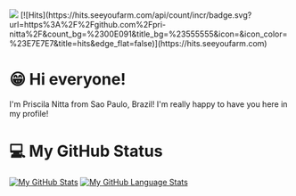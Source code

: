 <img src= "https://user-images.githubusercontent.com/73479796/111246153-88daa400-85e4-11eb-9365-06f9801fa56b.png">
[![Hits](https://hits.seeyoufarm.com/api/count/incr/badge.svg?url=https%3A%2F%2Fgithub.com%2Fpri-nitta%2F&count_bg=%2300E091&title_bg=%23555555&icon=&icon_color=%23E7E7E7&title=hits&edge_flat=false)](https://hits.seeyoufarm.com)

# 😁 Hi everyone!

I'm Priscila Nitta from Sao Paulo, Brazil! I'm really happy to have you here in my profile!



# 💻 My GitHub Status

[![My GitHub Stats](https://github-readme-stats.vercel.app/api/?username=pri-nitta&count_private=true&theme=tokyonight&showicons=true)]()
[![My GitHub Language Stats](https://github-readme-stats.vercel.app/api/top-langs/?username=pri-nitta&langs_count=5&theme=tokyonight)]()

